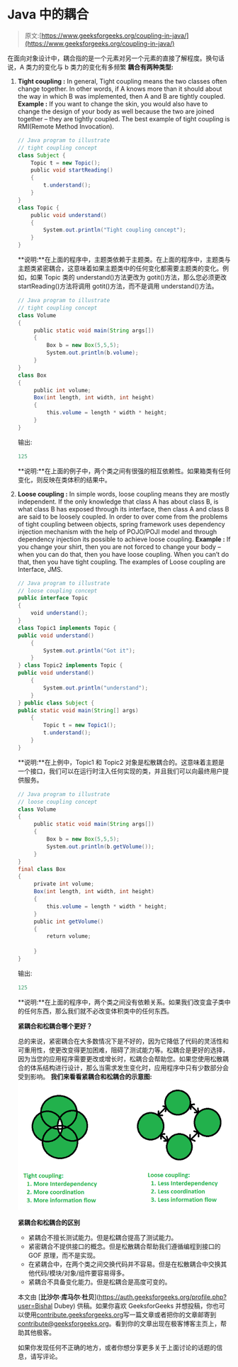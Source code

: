 # Java 中的耦合

> 原文:[https://www.geeksforgeeks.org/coupling-in-java/](https://www.geeksforgeeks.org/coupling-in-java/)

在面向对象设计中，耦合指的是一个元素对另一个元素的直接了解程度。换句话说，A 类力的变化与 b 类力的变化有多频繁
**耦合有两种类型:**

1.  **Tight coupling :** In general, Tight coupling means the two classes often change together. In other words, if A knows more than it should about the way in which B was implemented, then A and B are tightly coupled.
    **Example :** If you want to change the skin, you would also have to change the design of your body as well because the two are joined together – they are tightly coupled. The best example of tight coupling is RMI(Remote Method Invocation).

    ```java
    // Java program to illustrate
    // tight coupling concept
    class Subject {
        Topic t = new Topic();
        public void startReading()
        {
            t.understand();
        }
    }
    class Topic {
        public void understand()
        {
            System.out.println("Tight coupling concept");
        }
    }
    ```

    **说明:**在上面的程序中，主题类依赖于主题类。在上面的程序中，主题类与主题类紧密耦合，这意味着如果主题类中的任何变化都需要主题类的变化。例如，如果 Topic 类的 understand()方法更改为 gotit()方法，那么您必须更改 startReading()方法将调用 gotit()方法，而不是调用 understand()方法。

    ```java
    // Java program to illustrate
    // tight coupling concept
    class Volume 
    {
         public static void main(String args[]) 
         {
             Box b = new Box(5,5,5);
             System.out.println(b.volume);
         }
    }
    class Box 
    {
         public int volume;
         Box(int length, int width, int height) 
         {
             this.volume = length * width * height;
         }
    }
    ```

    输出:

    ```java
    125

    ```

    **说明:**在上面的例子中，两个类之间有很强的相互依赖性。如果箱类有任何变化，则反映在类体积的结果中。

2.  **Loose coupling :** In simple words, loose coupling means they are mostly independent. If the only knowledge that class A has about class B, is what class B has exposed through its interface, then class A and class B are said to be loosely coupled. In order to over come from the problems of tight coupling between objects, spring framework uses dependency injection mechanism with the help of POJO/POJI model and through dependency injection its possible to achieve loose coupling.
    **Example :** If you change your shirt, then you are not forced to change your body – when you can do that, then you have loose coupling. When you can’t do that, then you have tight coupling. The examples of Loose coupling are Interface, JMS.

    ```java
    // Java program to illustrate 
    // loose coupling concept
    public interface Topic
    {
        void understand();
    }
    class Topic1 implements Topic {
    public void understand()
        {
            System.out.println("Got it");
        }
    } class Topic2 implements Topic {
    public void understand()
        {
            System.out.println("understand");
        }
    } public class Subject {
    public static void main(String[] args)
        {
            Topic t = new Topic1();
            t.understand();
        }
    }
    ```

    **说明:**在上例中，Topic1 和 Topic2 对象是松散耦合的。这意味着主题是一个接口，我们可以在运行时注入任何实现的类，并且我们可以向最终用户提供服务。

    ```java
    // Java program to illustrate
    // loose coupling concept
    class Volume 
    {
         public static void main(String args[]) 
         {
             Box b = new Box(5,5,5);
             System.out.println(b.getVolume());
         }
    }
    final class Box 
    {
         private int volume;
         Box(int length, int width, int height) 
         {
             this.volume = length * width * height;
         }
         public int getVolume() 
         { 
             return volume; 

         }
    }
    ```

    输出:

    ```java
    125

    ```

    **说明:**在上面的程序中，两个类之间没有依赖关系。如果我们改变盒子类中的任何东西，那么我们就不必改变体积类中的任何东西。

    **紧耦合和松耦合哪个更好？**

    总的来说，紧密耦合在大多数情况下是不好的，因为它降低了代码的灵活性和可重用性，使更改变得更加困难，阻碍了测试能力等。松耦合是更好的选择，因为当您的应用程序需要更改或增长时，松耦合会帮助您。如果您使用松散耦合的体系结构进行设计，那么当需求发生变化时，应用程序中只有少数部分会受到影响。
    **我们来看看紧耦合和松耦合的示意图:**
    ![Coupling in Java](img/63b8a141c236bed510420094d65acba2.png)

    **紧耦合和松耦合的区别**

    *   紧耦合不擅长测试能力。但是松耦合提高了测试能力。
    *   紧密耦合不提供接口的概念。但是松散耦合帮助我们遵循编程到接口的 GOF 原理，而不是实现。
    *   在紧耦合中，在两个类之间交换代码并不容易。但是在松散耦合中交换其他代码/模块/对象/组件要容易得多。
    *   紧耦合不具备变化能力。但是松耦合是高度可变的。

    本文由 [**比沙尔·库马尔·杜贝**](https://auth.geeksforgeeks.org/profile.php?user=Bishal Dubey) 供稿。如果你喜欢 GeeksforGeeks 并想投稿，你也可以使用[contribute.geeksforgeeks.org](http://www.contribute.geeksforgeeks.org)写一篇文章或者把你的文章邮寄到 contribute@geeksforgeeks.org。看到你的文章出现在极客博客主页上，帮助其他极客。

    如果你发现任何不正确的地方，或者你想分享更多关于上面讨论的话题的信息，请写评论。